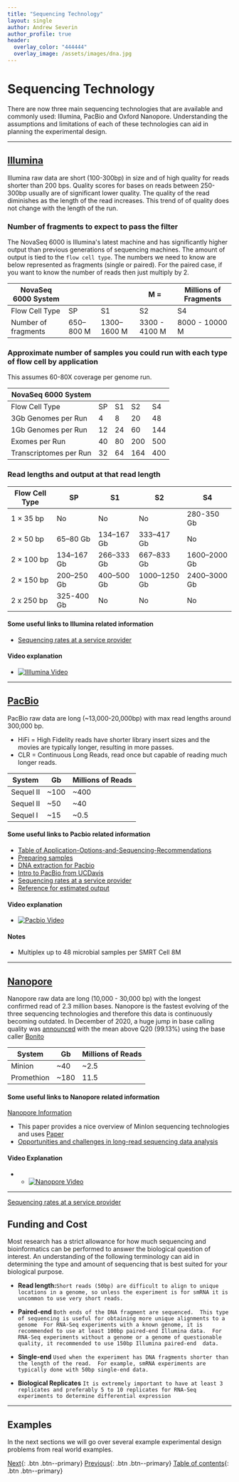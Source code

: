 ```yaml
---
title: "Sequencing Technology"
layout: single
author: Andrew Severin
author_profile: true
header:
  overlay_color: "444444"
  overlay_image: /assets/images/dna.jpg
---
```


# Sequencing Technology
There are now three main sequencing technologies that are available and commonly used: Illumina, PacBio and Oxford Nanopore.  Understanding the assumptions and limitations of each of these technologies can aid in planning the experimental design.

---
## **[Illumina](https://www.illumina.com/systems/sequencing-platforms/novaseq/specifications.html)**  


Illumina raw data are short (100-300bp) in size and of high quality for reads shorter than 200 bps.  Quality scores for bases on reads between 250-300bp usually are of significant lower quality.  The quality of the read diminishes as the length of the read increases.  This trend of of quality does not change with the length of the run.

### Number of fragments to expect to pass the filter

The NovaSeq 6000 is Illumina's latest machine and has significantly higher output than previous generations of sequencing machines.  The amount of output is tied to the `flow cell type`.  The numbers we need to know are below represented as fragments (single or paired).  For the paired case, if you want to know the number of reads then just multiply by 2.

|NovaSeq 6000 System| | | M =| Millions of Fragments|
| -- | -- | -- |-- | -- |  
|Flow Cell Type	|SP	|S1	|S2	|S4|
|Number of fragments	|650–800 M|	1300–1600 M|	3300 - 4100 M|	8000 - 10000 M|


### Approximate number of samples you could run with each type of flow cell by application

This assumes 60-80X coverage per genome run.

| NovaSeq 6000 System|  |  |  | |
| -- | -- | -- |-- | -- |  
| Flow Cell Type| SP 	| S1| 	S2| 	S4|
| 3Gb Genomes per Run	| 4	| 8	| 20	| 48|
| 1Gb Genomes per Run	| 12	| 24	| 60	| 144|
| Exomes per Run| 	40	| 80	| 200| 	500|
|Transcriptomes per Run	|32|	64	|164	|400|

### Read lengths and output at that read length

| Flow Cell Type|	SP	|S1	|S2	|S4|
| -- | -- | -- |-- | -- |  
|1 × 35 bp	|No	|No	|No	|280-350 Gb|
|2 × 50 bp	|65–80 Gb	|134–167 Gb	|333–417 Gb|	No|
|2 × 100 bp	|134–167 Gb	|266–333 Gb	|667–833 Gb|	1600–2000 Gb|
|2 × 150 bp	|200–250 Gb	|400–500 Gb	|1000–1250 Gb|	2400–3000 Gb|
|2 x 250 bp	|325-400 Gb	|No	|No|No|

#### Some useful links to Illumina related information

* [Sequencing rates at a service provider](http://www.biotech.iastate.edu/biotechnology-service-facilities/dna-facility/#rates)

#### Video explanation

* [![Illlumina Video](https://img.youtube.com/vi/fCd6B5HRaZ8/0.jpg)](https://www.youtube.com/watch?v=fCd6B5HRaZ8)


---
## **[PacBio](https://www.pacb.com/wp-content/uploads/Sequel-II-System-v8.0-and-SMRT-Link-v8.0-Technical-Overview-Customer-Training.pdf)**


PacBio raw data are long (~13,000-20,000bp) with max read lengths around 300,000 bp.

* HiFi = High Fidelity reads have shorter library insert sizes and the movies are typically longer, resulting in more passes.
* CLR = Continuous Long Reads, read once but capable of reading much longer reads.

| System | Gb | Millions of Reads|
| -- | -- | --|
|Sequel II | ~100  | ~400 | HiFi|
|Sequel II | ~50  | ~40 | CLR |
|Sequel I  | ~15 | ~0.5  | HiFi |


#### Some useful links to Pacbio related information

*  [Table of Application-Options-and-Sequencing-Recommendations](https://www.pacb.com/wp-content/uploads/Overview-Sequel-Systems-Application-Options-and-Sequencing-Recommendations.pdf)
*  [Preparing samples](https://www.pacb.com/wp-content/uploads/Technical-note-Preparing-Samples-for-PacBio-Whole-Genome-Sequencing-for-de-novo-Assembly-collection-and-storage.pdf)
*  [DNA extraction for Pacbio](https://www.pacb.com/wp-content/uploads/Technical-Note-Preparing-DNA-for-PacBio-HiFi-Sequencing-Extraction-and-Quality-Control.pdf)
*  [Intro to PacBio from UCDavis](https://dnatech.genomecenter.ucdavis.edu/pacbio-library-prep-sequencing/)
* [Sequencing rates at a service provider](https://dnatech.genomecenter.ucdavis.edu/industry-rates/)
* [Reference for estimated output](https://i2.wp.com/www.dnalinkseqlab.com/wp-content/uploads/2019/07/Sequel-ii-Sequel-i-chart-2-2.jpg?w=1182&ssl=1)

#### Video explanation

* [![Pacbio Video](https://img.youtube.com/vi/v8p4ph2MAvI/0.jpg)](https://www.youtube.com/watch?v=v8p4ph2MAvI&feature=youtu.be)




#### Notes
- Multiplex up to 48 microbial samples per SMRT Cell 8M

---
## **[Nanopore](https://nanoporetech.com/products/comparison)**

Nanopore raw data are long (10,000 - 30,000 bp) with the longest confirmed read of 2.3 million bases.  Nanopore is the fastest evolving of the three sequencing technologies and therefore this data is continuously becoming outdated.  In December of 2020, a huge jump in base calling quality was [announced](https://twitter.com/nanopore/status/1334238633008754688) with the mean above Q20 (99.13%) using the base caller [Bonito](https://github.com/nanoporetech/bonito)


| System | Gb | Millions of Reads|
| -- | -- | --|
|Minion| ~40 | ~2.5 |
|Promethion| ~180| 11.5 |


#### Some useful links to Nanopore related information

 [Nanopore Information](https://nanoporetech.com/products/comparison)
 - This paper provides a nice overview of MinIon sequencing technologies and uses [Paper](https://genomebiology.biomedcentral.com/articles/10.1186/s13059-016-1103-0)
 - [Opportunities and challenges in long-read sequencing data analysis](https://genomebiology.biomedcentral.com/articles/10.1186/s13059-020-1935-5#:~:text=Nanopore%20sequencing%20provides%20the%20longest,kb%20genomic%20libraries%20being%20common.)

#### Video Explanation

* * [![Nanopore Video](https://img.youtube.com/vi/E9-Rm5AoZGw/0.jpg)](https://www.youtube.com/watch?v=E9-Rm5AoZGw)


---

[Sequencing rates at a service provider](http://www.biotech.iastate.edu/biotechnology-service-facilities/dna-facility/#rates)

## Funding and Cost
Most research has a strict allowance for how much sequencing and bioinformatics can be performed to answer the biological question of interest. An understanding of the following terminology can aid in determining the type and amount of sequencing that is best suited for your biological purpose.

 - **Read length:**```Short reads (50bp) are difficult to align to unique locations in a genome, so unless the experiment is for smRNA it is uncommon to use very short reads.```


 - **Paired-end** ```Both ends of the DNA fragment are sequenced.  This type of sequencing is useful for obtaining more unique alignments to a genome  For RNA-Seq experiments with a known genome, it is recommended to use at least 100bp paired-end Illumina data.  For RNA-Seq experiments without a genome or a genome of questionable quality, it recommended to use 150bp Illumina paired-end  data. ```


 - **Single-end** ```Used when the experiment has DNA fragments shorter than the length of the read.  For example, smRNA experiments are typically done with 50bp single-end data. ```


 - **Biological Replicates**  ```It is extremely important to have at least 3 replicates and preferably 5 to 10 replicates for RNA-Seq experiments to determine differential expression```

---

## Examples

In the next sections we will go over several example experimental design problems from real world examples.

[Next](costs.md){: .btn  .btn--primary}
[Previous](exp_design_index.md){: .btn  .btn--primary}
[Table of contents](exp_design_index){: .btn  .btn--primary}
